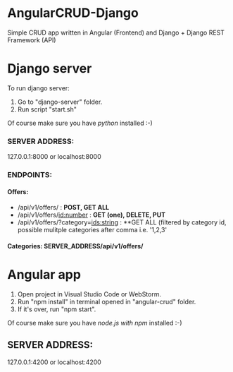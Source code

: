 # AngularCRUD-Django
Simple CRUD app written in Angular (Frontend) and Django + Django REST Framework (API)

# Django server

To run django server:
1. Go to "django-server" folder.
2. Run script "start.sh"

Of course make sure you have *python* installed :-) 

### SERVER ADDRESS: 

127.0.0.1:8000 or localhost:8000

### ENDPOINTS:

#### Offers: 
* /api/v1/offers/ : **POST, GET ALL**
* /api/v1/offers/<id:number> : **GET (one), DELETE, PUT**
* /api/v1/offers/?category=<ids:string> : **GET ALL (filtered by category id, possible mulitple categories after comma i.e. '1,2,3'
  
#### Categories: SERVER_ADDRESS/api/v1/offers/

# Angular app

1. Open project in Visual Studio Code or WebStorm.
2. Run "npm install" in terminal opened in "angular-crud" folder.
3. If it's over, run "npm start".

Of course make sure you have *node.js with npm* installed :-) 

## SERVER ADDRESS:

127.0.0.1:4200 or localhost:4200
